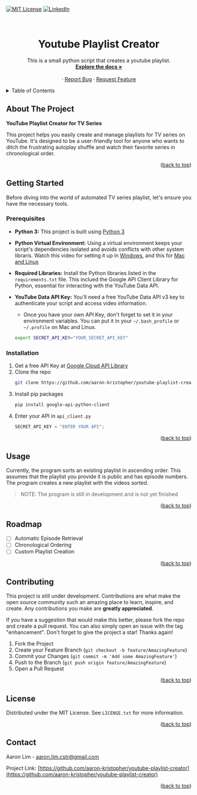 <a name="readme-top"></a>

<!-- PROJECT SHIELDS -->

[![MIT License][license-shield]][license-url]
[![LinkedIn][linkedin-shield]][linkedin-url]

<!-- PROJECT LOGO -->
<br />

<h1 align="center">Youtube Playlist Creator</h1>

  <p align="center">
  This is a small python script that creates a youtube playlist.
    <br />
    <a href="https://github.com/aaron-kristopher/youtube-playlist-creator"><strong>Explore the docs »</strong></a>
    <br />
    <br />
    ·
    <a href="https://github.com/aaron-kristopher/youtube-playlist-creator/issues">Report Bug</a>
    ·
    <a href="https://github.com/aaron-kristopher/youtube-playlist-creator/issues">Request Feature</a>
  </p>
</div>

<!-- TABLE OF CONTENTS -->
<details>
  <summary>Table of Contents</summary>
  <ol>
    <li>
      <a href="#about-the-project">About The Project</a>
    </li>
    <li>
      <a href="#getting-started">Getting Started</a>
      <ul>
        <li><a href="#prerequisites">Prerequisites</a></li>
        <li><a href="#installation">Installation</a></li>
      </ul>
    </li>
    <li><a href="#usage">Usage</a></li>
    <li><a href="#roadmap">Roadmap</a></li>
    <li><a href="#contributing">Contributing</a></li>
    <li><a href="#license">License</a></li>
    <li><a href="#contact">Contact</a></li>
  </ol>
</details>

<!-- ABOUT THE PROJECT -->

## About The Project

**YouTube Playlist Creator for TV Series**

This project helps you easily create and manage playlists for TV series on YouTube.
It's designed to be a user-friendly tool for anyone who wants to ditch the frustrating
autoplay shuffle and watch their favorite series in chronological order.

<p align="right">(<a href="#readme-top">back to top</a>)</p>

<!-- GETTING STARTED -->

## Getting Started

Before diving into the world of automated TV series playlist, let's ensure you 
have the necessary tools.

### Prerequisites

- **Python 3:** This project is built using [Python 3](https://www.python.org/downloads/)
- **Python Virtual Environment:** Using a virtual environment keeps your script's
dependencies isolated and avoids conflicts with other system libraris. Watch this 
video for setting it up in [Windows](https://www.youtube.com/watch?v=APOPm01BVrk&ab_channel=CoreySchafer), and this for [Mac and Linux](https://www.youtube.com/watch?v=Kg1Yvry_Ydk&ab_channel=CoreySchafer)
- **Required Libraries:** Install the Python libraries listed in the `requirements.txt`
file. This inclued the Google API Client Library for Python, essential for interacting
with the YouTube Data API.
- **YouTube Data API Key:** You'll need a free YouTube Data API v3 key to 
authenticate your script and access video information.
    - Once you have your own API Key, don't forget to set it in your environment variables.
    You can put it in your `~/.bash_profile` or `~/.profile` on Mac and Linux.

    ```bash 
    export SECRET_API_KEY="YOUR_SECRET_API_KEY"
    ```

### Installation

1. Get a free API Key at [Google Cloud API Library](https://console.cloud.google.com/apis/library?project=kinetic-axle-411403)
2. Clone the repo
    ```sh
    git clone https://github.com/aaron-kristopher/youtube-playlist-creator.git
    ```
3. Install pip packages
    ```sh
    pip install google-api-python-client
    ```
4. Enter your API in `api_client.py`
    ```python
    SECRET_API_KEY = "ENTER YOUR API";
    ```

<p align="right">(<a href="#readme-top">back to top</a>)</p>

<!-- USAGE EXAMPLES -->

## Usage

Currently, the program sorts an existing playlist in ascending order. This assumes
that the playlist you provide it is public and has episode numbers. The program 
creates a new playlist with the videos sorted.

>NOTE: The program is still in development and is not yet finished

<p align="right">(<a href="#readme-top">back to top</a>)</p>

<!-- ROADMAP -->

## Roadmap

-   [ ] Automatic Episode Retrieval
-   [ ] Chronological Ordering
-   [ ] Custom Playlist Creation

<p align="right">(<a href="#readme-top">back to top</a>)</p>

<!-- CONTRIBUTING -->

## Contributing

This project is still under development. Contributions are what make the open 
source community such an amazing place to learn, inspire, and create. Any 
contributions you make are **greatly appreciated**.

If you have a suggestion that would make this better, please fork the repo and 
create a pull request. You can also simply open an issue with the tag "enhancement".
Don't forget to give the project a star! Thanks again!

1. Fork the Project
2. Create your Feature Branch (`git checkout -b feature/AmazingFeature`)
3. Commit your Changes (`git commit -m 'Add some AmazingFeature'`)
4. Push to the Branch (`git push origin feature/AmazingFeature`)
5. Open a Pull Request

<p align="right">(<a href="#readme-top">back to top</a>)</p>

<!-- LICENSE -->

## License

Distributed under the MIT License. See `LICENSE.txt` for more information.

<p align="right">(<a href="#readme-top">back to top</a>)</p>

<!-- CONTACT -->

## Contact

Aaron Lim - aaron.lim.cstr@gmail.com

Project Link: [https://github.com/aaron-kristopher/youtube-playlist-creator](https://github.com/aaron-kristopher/youtube-playlist-creator)

<p align="right">(<a href="#readme-top">back to top</a>)</p>

<!-- MARKDOWN LINKS & IMAGES -->
<!-- https://www.markdownguide.org/basic-syntax/#reference-style-links -->

[license-shield]: https://img.shields.io/github/license/aaron-kristopher/youtube-playlist-creator.svg?style=for-the-badge
[license-url]: https://github.com/aaron-kristopher/youtube-playlist-creator/blob/main/LICENSE
[linkedin-shield]: https://img.shields.io/badge/-LinkedIn-black.svg?style=for-the-badge&logo=linkedin&colorB=555
[linkedin-url]: https://linkedin.com/in/aaron-lim-88a478259/
